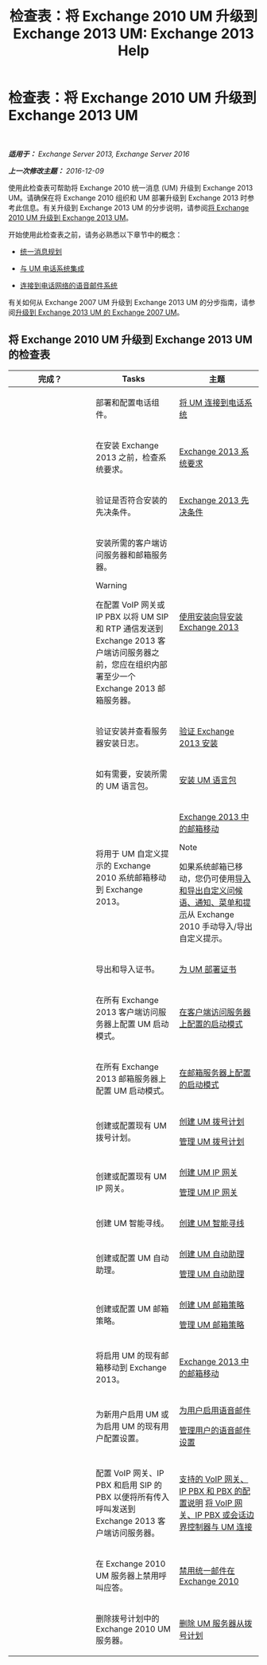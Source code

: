 ﻿---
title: '检查表：将 Exchange 2010 UM 升级到 Exchange 2013 UM: Exchange 2013 Help'
TOCTitle: 检查表：将 Exchange 2010 UM 升级到 Exchange 2013 UM
ms:assetid: 799bd1b1-a918-4bd8-911e-e6ca08bd7b52
ms:mtpsurl: https://technet.microsoft.com/zh-cn/library/Dn169228(v=EXCHG.150)
ms:contentKeyID: 54652280
ms.date: 05/21/2018
mtps_version: v=EXCHG.150
ms.translationtype: MT
---

# 检查表：将 Exchange 2010 UM 升级到 Exchange 2013 UM

 

_**适用于：** Exchange Server 2013, Exchange Server 2016_

_**上一次修改主题：** 2016-12-09_

使用此检查表可帮助将 Exchange 2010 统一消息 (UM) 升级到 Exchange 2013 UM。请确保在将 Exchange 2010 组织和 UM 部署升级到 Exchange 2013 时参考此信息。有关升级到 Exchange 2013 UM 的分步说明，请参阅[将 Exchange 2010 UM 升级到 Exchange 2013 UM](upgrade-exchange-2010-um-to-exchange-2013-um-exchange-2013-help.md)。

开始使用此检查表之前，请务必熟悉以下章节中的概念：

  - [统一消息规划](planning-for-unified-messaging-exchange-2013-help.md)

  - [与 UM 电话系统集成](https://docs.microsoft.com/zh-cn/exchange/voice-mail-unified-messaging/telephone-system-integration-with-um/telephone-system-integration-with-um)

  - [连接到电话网络的语音邮件系统](https://docs.microsoft.com/zh-cn/exchange/voice-mail-unified-messaging/connect-voice-mail-system/connect-voice-mail-system)

有关如何从 Exchange 2007 UM 升级到 Exchange 2013 UM 的分步指南，请参阅[升级到 Exchange 2013 UM 的 Exchange 2007 UM](upgrade-exchange-2007-um-to-exchange-2013-um-exchange-2013-help.md)。

## 将 Exchange 2010 UM 升级到 Exchange 2013 UM 的检查表


<table>
<colgroup>
<col style="width: 33%" />
<col style="width: 33%" />
<col style="width: 33%" />
</colgroup>
<thead>
<tr class="header">
<th>完成？</th>
<th>Tasks</th>
<th>主题</th>
</tr>
</thead>
<tbody>
<tr class="odd">
<td><p></p></td>
<td><p>部署和配置电话组件。</p></td>
<td><p><a href="connect-um-to-your-telephone-system-exchange-2013-help.md">将 UM 连接到电话系统</a></p></td>
</tr>
<tr class="even">
<td><p></p></td>
<td><p>在安装 Exchange 2013 之前，检查系统要求。</p></td>
<td><p><a href="exchange-2013-system-requirements-exchange-2013-help.md">Exchange 2013 系统要求</a></p></td>
</tr>
<tr class="odd">
<td><p></p></td>
<td><p>验证是否符合安装的先决条件。</p></td>
<td><p><a href="exchange-2013-prerequisites-exchange-2013-help.md">Exchange 2013 先决条件</a></p></td>
</tr>
<tr class="even">
<td><p></p></td>
<td><p>安装所需的客户端访问服务器和邮箱服务器。</p>

> [!WARNING]  
> 在配置 VoIP 网关或 IP PBX 以将 UM SIP 和 RTP 通信发送到 Exchange 2013 客户端访问服务器之前，您应在组织内部署至少一个 Exchange 2013 邮箱服务器。

</td>
<td><p><a href="install-exchange-2013-using-the-setup-wizard-exchange-2013-help.md">使用安装向导安装 Exchange 2013</a></p></td>
</tr>
<tr class="odd">
<td><p></p></td>
<td><p>验证安装并查看服务器安装日志。</p></td>
<td><p><a href="verify-an-exchange-2013-installation-exchange-2013-help.md">验证 Exchange 2013 安装</a></p></td>
</tr>
<tr class="even">
<td><p></p></td>
<td><p>如有需要，安装所需的 UM 语言包。</p></td>
<td><p><a href="install-a-um-language-pack-exchange-2013-help.md">安装 UM 语言包</a></p></td>
</tr>
<tr class="odd">
<td><p></p></td>
<td><p>将用于 UM 自定义提示的 Exchange 2010 系统邮箱移动到 Exchange 2013。</p></td>
<td><p><a href="mailbox-moves-in-exchange-2013-exchange-2013-help.md">Exchange 2013 中的邮箱移动</a></p>

> [!NOTE]  
> 如果系统邮箱已移动，您仍可使用<a href="import-and-export-custom-greetings-announcements-menus-and-prompts-exchange-2013-help.md">导入和导出自定义问候语、通知、菜单和提示</a>从 Exchange 2010 手动导入/导出自定义提示。

</td>
</tr>
<tr class="even">
<td><p></p></td>
<td><p>导出和导入证书。</p></td>
<td><p><a href="deploying-certificates-for-um-exchange-2013-help.md">为 UM 部署证书</a></p></td>
</tr>
<tr class="odd">
<td><p></p></td>
<td><p>在所有 Exchange 2013 客户端访问服务器上配置 UM 启动模式。</p></td>
<td><p><a href="configure-the-startup-mode-on-a-client-access-server-exchange-2013-help.md">在客户端访问服务器上配置的启动模式</a></p></td>
</tr>
<tr class="even">
<td><p></p></td>
<td><p>在所有 Exchange 2013 邮箱服务器上配置 UM 启动模式。</p></td>
<td><p><a href="configure-the-startup-mode-on-a-mailbox-server-exchange-2013-help.md">在邮箱服务器上配置的启动模式</a></p></td>
</tr>
<tr class="odd">
<td><p></p></td>
<td><p>创建或配置现有 UM 拨号计划。</p></td>
<td><p><a href="create-a-um-dial-plan-exchange-2013-help.md">创建 UM 拨号计划</a></p>
<p><a href="manage-a-um-dial-plan-exchange-2013-help.md">管理 UM 拨号计划</a></p></td>
</tr>
<tr class="even">
<td><p></p></td>
<td><p>创建或配置现有 UM IP 网关。</p></td>
<td><p><a href="create-a-um-ip-gateway-exchange-2013-help.md">创建 UM IP 网关</a></p>
<p><a href="https://docs.microsoft.com/zh-cn/exchange/voice-mail-unified-messaging/connect-voice-mail-system/manage-um-ip-gateway">管理 UM IP 网关</a></p></td>
</tr>
<tr class="odd">
<td><p></p></td>
<td><p>创建 UM 智能寻线。</p></td>
<td><p><a href="create-a-um-hunt-group-exchange-2013-help.md">创建 UM 智能寻线</a></p></td>
</tr>
<tr class="even">
<td><p></p></td>
<td><p>创建或配置 UM 自动助理。</p></td>
<td><p><a href="create-a-um-auto-attendant-exchange-2013-help.md">创建 UM 自动助理</a></p>
<p><a href="https://docs.microsoft.com/zh-cn/exchange/voice-mail-unified-messaging/automatically-answer-and-route-calls/manage-um-auto-attendant">管理 UM 自动助理</a></p></td>
</tr>
<tr class="odd">
<td><p></p></td>
<td><p>创建或配置 UM 邮箱策略。</p></td>
<td><p><a href="create-a-um-mailbox-policy-exchange-2013-help.md">创建 UM 邮箱策略</a></p>
<p><a href="manage-a-um-mailbox-policy-exchange-2013-help.md">管理 UM 邮箱策略</a></p></td>
</tr>
<tr class="even">
<td><p></p></td>
<td><p>将启用 UM 的现有邮箱移动到 Exchange 2013。</p></td>
<td><p><a href="mailbox-moves-in-exchange-2013-exchange-2013-help.md">Exchange 2013 中的邮箱移动</a></p></td>
</tr>
<tr class="odd">
<td><p></p></td>
<td><p>为新用户启用 UM 或为启用 UM 的现有用户配置设置。</p></td>
<td><p><a href="enable-a-user-for-voice-mail-exchange-2013-help.md">为用户启用语音邮件</a></p>
<p><a href="manage-voice-mail-settings-for-a-user-exchange-2013-help.md">管理用户的语音邮件设置</a></p></td>
</tr>
<tr class="even">
<td><p></p></td>
<td><p>配置 VoIP 网关、IP PBX 和启用 SIP 的 PBX 以便将所有传入呼叫发送到 Exchange 2013 客户端访问服务器。</p></td>
<td><p><a href="https://docs.microsoft.com/zh-cn/exchange/voice-mail-unified-messaging/telephone-system-integration-with-um/configuration-notes-for-voip-gateways">支持的 VoIP 网关、IP PBX 和 PBX 的配置说明</a> <a href="connect-a-voip-gateway-ip-pbx-or-session-border-controller-to-um-exchange-2013-help.md">将 VoIP 网关、IP PBX 或会话边界控制器与 UM 连接</a></p></td>
</tr>
<tr class="odd">
<td><p></p></td>
<td><p>在 Exchange 2010 UM 服务器上禁用呼叫应答。</p></td>
<td><p><a href="https://go.microsoft.com/fwlink/p/?linkid=296335">禁用统一邮件在 Exchange 2010</a></p></td>
</tr>
<tr class="even">
<td><p></p></td>
<td><p>删除拨号计划中的 Exchange 2010 UM 服务器。</p></td>
<td><p><a href="https://go.microsoft.com/fwlink/p/?linkid=296336">删除 UM 服务器从拨号计划</a></p></td>
</tr>
</tbody>
</table>

